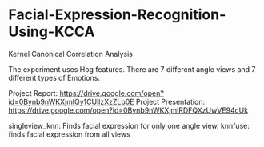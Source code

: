 # Facial-Expression-Recognition-Using-KCCA


Kernel Canonical Correlation Analysis

The experiment uses Hog features. There are 7 different angle views and 7 different types of Emotions.

Project Report: https://drive.google.com/open?id=0Bynb9nWKXjmlQy1CUllzXzZLb0E
Project Presentation: https://drive.google.com/open?id=0Bynb9nWKXjmlRDFQXzUwVE94cUk

singleview_knn: Finds facial expression for only one angle view. 
knnfuse: finds facial expression from all views
